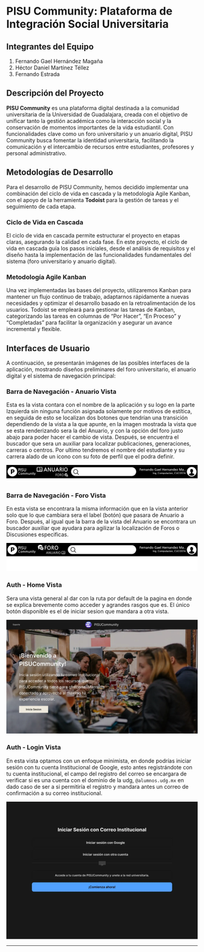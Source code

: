 # PISU Community: Plataforma de Integración Social Universitaria

## Integrantes del Equipo

1. Fernando Gael Hernández Magaña
2. Héctor Daniel Martínez Téllez
3. Fernando Estrada

## Descripción del Proyecto

**PISU Community** es una plataforma digital destinada a la comunidad universitaria de la Universidad de Guadalajara, creada con el objetivo de unificar tanto la gestión académica como la interacción social y la conservación de momentos importantes de la vida estudiantil. Con funcionalidades clave como un foro universitario y un anuario digital, PISU Community busca fomentar la identidad universitaria, facilitando la comunicación y el intercambio de recursos entre estudiantes, profesores y personal administrativo.

## Metodologías de Desarrollo

Para el desarrollo de PISU Community, hemos decidido implementar una combinación del ciclo de vida en cascada y la metodología Agile Kanban, con el apoyo de la herramienta **Todoist** para la gestión de tareas y el seguimiento de cada etapa.

### Ciclo de Vida en Cascada

El ciclo de vida en cascada permite estructurar el proyecto en etapas claras, asegurando la calidad en cada fase. En este proyecto, el ciclo de vida en cascada guía los pasos iniciales, desde el análisis de requisitos y el diseño hasta la implementación de las funcionalidades fundamentales del sistema (foro universitario y anuario digital).

### Metodología Agile Kanban

Una vez implementadas las bases del proyecto, utilizaremos Kanban para mantener un flujo continuo de trabajo, adaptarnos rápidamente a nuevas necesidades y optimizar el desarrollo basado en la retroalimentación de los usuarios. Todoist se empleará para gestionar las tareas de Kanban, categorizando las tareas en columnas de “Por Hacer”, “En Proceso” y “Completadas” para facilitar la organización y asegurar un avance incremental y flexible.

## Interfaces de Usuario

A continuación, se presentarán imágenes de las posibles interfaces de la aplicación, mostrando diseños preliminares del foro universitario, el anuario digital y el sistema de navegación principal:

### Barra de Navegación - Anuario Vista

Esta es la vista contara con el nombre de la aplicación y su logo en la parte Izquierda sin ninguna función asignada solamente por motivos de estítica, en seguida de esto se localizan dos botones que tendrían una transición dependiendo de la vista a la que apunte, en la imagen mostrada la vista que se esta renderizando sera la del Anuario, y con la opción del foro justo abajo para poder hacer el cambio de vista. Después, se encuentra el buscador que sera un auxiliar para localizar publicaciones, generaciones, carreras o centros. Por ultimo tendremos el nombre del estudiante y su carrera alado de un icono con su foto de perfil que el podra definir.

![Anuario.png](Docs/Anuario.png)

### Barra de Navegación - Foro Vista

En esta vista se encontrara la misma información que en la vista anterior solo que lo que cambiara sera el label (botón) que pasara de Anuario a Foro. Después, al igual que la barra de la vista del Anuario se encontrara un buscador auxiliar que ayudara para agilizar la localización de Foros o Discusiones especificas.

![Foro.png](Docs/Foro.png)
### Auth - Home Vista

Sera una vista general al dar con la ruta por default de la pagina en donde se explica brevemente como acceder y agrandes rasgos que es. El único botón disponible es el de iniciar sesion que mandara a otra vista.

![Home.png](Docs/Home.png)

### Auth - Login Vista

En esta vista optamos con un enfoque minimista, en donde podrías iniciar sesión con tu cuenta Institucional de Google, esto antes registrándote con tu cuenta institucional, el campo del registro del correo se encargara de verificar si es una cuenta con el dominio de la udg, `@alumnos.udg.mx` en dado caso de ser a si permitiría el registro y mandara antes un correo de confirmación a su correo institucional.

![Auth.png](Docs/Auth.png)

---
